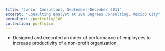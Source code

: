 ```yaml
---
title: "Junior Consultant, September-December 2011"
excerpt: "Consulting analyst at 180 Degrees Consulting, Mexico City"
permalink: /portfolio/180
collection: portfolio
---
```

* Designed and executed an index of performance of employees to increase productivity of a non-profit organization.
